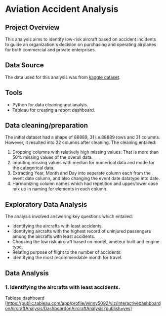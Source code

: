# Aviation Accident Analysis

## Project Overview
This analysis aims to identify low-risk aircraft based on accident incidents to guide an organization's decision on purchasing and operating airplanes for both commercial and private enterprises.

## Data Source
The data used for this analysis was from [kaggle dataset](https://www.kaggle.com/datasets/khsamaha/aviation-accident-database-synopses).

## Tools
- Python for data cleaning and analyis.
- Tableau for creating a report dashboard.

## Data cleaning/preparation
The initial dataset had a shape of 88889, 31 i.e.88889 rows and 31 columns. However, it resulted into 22 columns after cleaning.
The cleaning entailed:
1. Dropping columns with relatively high missing values. That is more than 50% missing values of the overall data.
2. Imputing missing values with median for numerical data and mode for the categorical data.
3. Extracting Year, Month and Day into seperate column each from the event date column, and also changing the event date datatype into date.
4. Harmonizing column names which had repetition and  upper/lower case mix up in naming for elements in each column.

## Exploratory Data Analysis
The analysis involved answering key questions which entailed:
- Identifying the aircrafts with least accidents.
- identifying aircrafts with the highest record of uninjured passengers among the aircrafts with least accidents.
- Choosing the low risk aircraft based on model, ameteur built and engine type.
- Relating purpose of flight to the number of accidents.
- Identifying the most recommendable month for travel.

## Data Analysis
### 1. Identifying the aircrafts with least accidents.



Tableau dashboard [https://public.tableau.com/app/profile/winny5092/viz/InteractivedashboardonAircraftAnalysis/DashboardonAircraftAnalysis?publish=yes]
